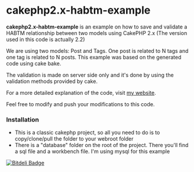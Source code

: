 cakephp2.x-habtm-example
==========

**cakephp2.x-habtm-example** is an example on how to save and validate a HABTM relationship between two models using CakePHP 2.x (The version used in this code is actually 2.2) 

We are using two models: Post and Tags. One post is related to N tags and one tag is related to N posts. This example was based on the generated code using cake bake.

The validation is made on server side only and it's done by using the validation methods provided by cake.

For a more detailed explanation of the code, visit [my website](http://www.pabloleanomartinet.com/cakephp-2-x-saving-and-validating-a-habtm-relation-example/).

Feel free to modify and push your modifications to this code.

### Installation ###

- This is a classic cakephp project, so all you need to do is to copy/clone/pull the folder to your webroot folder
- There is a "database" folder on the root of the project. There you'll find a sql file and a workbench file. I'm using mysql for this example 


[![Bitdeli Badge](https://d2weczhvl823v0.cloudfront.net/pleasedontbelong/cakephp2.2-habtm-example/trend.png)](https://bitdeli.com/free "Bitdeli Badge")

